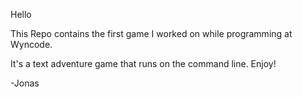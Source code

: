 Hello

This Repo contains the first game I worked on while programming at Wyncode.

It's a text adventure game that runs on the command line. Enjoy!

-Jonas 
